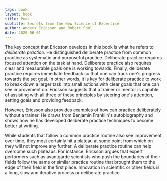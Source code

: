 ```yaml
---
tags: book
layout: book
title: Peak
subtitle: Secrets from the New Science of Expertise
author: Anders Ericsson and Robert Pool
date: 2020-06-01
---
```


The key concept that Ericsson develops in this book is what he refers to *deliberate practice*.
He distinguished deliberate practice from common practice as systematic and purposeful practice.
Deliberate practice requires focused attention on the task at hand.
Deliberate practice also requires clear and measurable goals one is working towards.
Finally, deliberate practice requires immediate feedback so that one can track one's progress towards the set goal.
In other words, it is key for deliberate practice to work to break down a larger task into small actions with clear goals that one can see improvement on.
Ericsson suggests that a trainer or mentor is capable of assisting with all three of these principles by steering one's attention, setting goals and providing feedback.

However, Ericsson also provides examples of how can practice deliberately without a trainer.
He draws from Benjamin Franklin's autobiography and shows how he has developed deliberate practice techniques to become better at writing.

While students that follow a common practice routine also see improvement over time, they most certainly hit a plateau at some point from which on they will not improve any further.
A deliberate practice routine can help overcome such plateaus.
For instance, Ericsson argues that expert performers such as avantgarde scientists who push the boundaries of their fields follow the same or similar practice routine that brought them to the edge of their field in the first place.
Innovation in scientific or other fields is a long, slow and iterative process or deliberate practice.